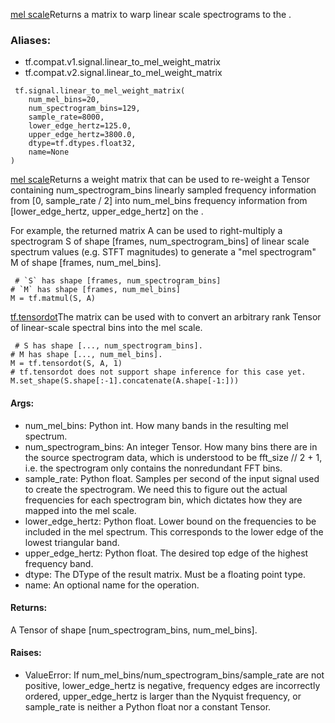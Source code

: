 [mel scale](https://en.wikipedia.org/wiki/Mel_scale)Returns a matrix to warp linear scale spectrograms to the .

### Aliases:
- tf.compat.v1.signal.linear_to_mel_weight_matrix
- tf.compat.v2.signal.linear_to_mel_weight_matrix

```
 tf.signal.linear_to_mel_weight_matrix(
    num_mel_bins=20,
    num_spectrogram_bins=129,
    sample_rate=8000,
    lower_edge_hertz=125.0,
    upper_edge_hertz=3800.0,
    dtype=tf.dtypes.float32,
    name=None
)
```
[mel scale](https://en.wikipedia.org/wiki/Mel_scale)Returns a weight matrix that can be used to re-weight a Tensor containing num_spectrogram_bins linearly sampled frequency information from [0, sample_rate / 2] into num_mel_bins frequency information from [lower_edge_hertz, upper_edge_hertz] on the .

For example, the returned matrix A can be used to right-multiply a spectrogram S of shape [frames, num_spectrogram_bins] of linear scale spectrum values (e.g. STFT magnitudes) to generate a "mel spectrogram" M of shape [frames, num_mel_bins].

```
 # `S` has shape [frames, num_spectrogram_bins]
# `M` has shape [frames, num_mel_bins]
M = tf.matmul(S, A)
```
[tf.tensordot](https://tensorflow.google.cn/api_docs/python/tf/tensordot)The matrix can be used with  to convert an arbitrary rank Tensor of linear-scale spectral bins into the mel scale.


```
 # S has shape [..., num_spectrogram_bins].
# M has shape [..., num_mel_bins].
M = tf.tensordot(S, A, 1)
# tf.tensordot does not support shape inference for this case yet.
M.set_shape(S.shape[:-1].concatenate(A.shape[-1:]))
```
#### Args:
- num_mel_bins: Python int. How many bands in the resulting mel spectrum.
- num_spectrogram_bins: An integer Tensor. How many bins there are in the source spectrogram data, which is understood to be fft_size // 2 + 1, i.e. the spectrogram only contains the nonredundant FFT bins.
- sample_rate: Python float. Samples per second of the input signal used to create the spectrogram. We need this to figure out the actual frequencies for each spectrogram bin, which dictates how they are mapped into the mel scale.
- lower_edge_hertz: Python float. Lower bound on the frequencies to be included in the mel spectrum. This corresponds to the lower edge of the lowest triangular band.
- upper_edge_hertz: Python float. The desired top edge of the highest frequency band.
- dtype: The DType of the result matrix. Must be a floating point type.
- name: An optional name for the operation.
#### Returns:
A Tensor of shape [num_spectrogram_bins, num_mel_bins].
#### Raises:
- ValueError: If num_mel_bins/num_spectrogram_bins/sample_rate are not positive, lower_edge_hertz is negative, frequency edges are incorrectly ordered, upper_edge_hertz is larger than the Nyquist frequency, or sample_rate is neither a Python float nor a constant Tensor.
